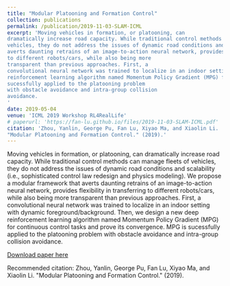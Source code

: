 ```yaml
---
title: "Modular Platooning and Formation Control"
collection: publications
permalink: /publication/2019-11-03-SLAM-ICML
excerpt: 'Moving vehicles in formation, or platooning, can
dramatically increase road capacity. While traditional control methods can manage fleets of
vehicles, they do not address the issues of dynamic road conditions and scalability (i.e., sophisticated control law redesign and physics modeling). We propose a modular framework that
averts daunting retrains of an image-to-action neural network, provides flexibility in transferring
to different robots/cars, while also being more
transparent than previous approaches. First, a
convolutional neural network was trained to localize in an indoor setting with dynamic foreground/background. Then, we design a new deep
reinforcement learning algorithm named Momentum Policy Gradient (MPG) for continuous control tasks and prove its convergence. MPG is
sucessfully applied to the platooning problem
with obstacle avoidance and intra-group collision
avoidance.
'
date: 2019-05-04
venue: 'ICML 2019 Workshop RL4RealLife'
# paperurl: 'https://fan-lu.github.io/files/2019-11-03-SLAM-ICML.pdf'
citation: 'Zhou, Yanlin, George Pu, Fan Lu, Xiyao Ma, and Xiaolin Li. 
"Modular Platooning and Formation Control." (2019).'
---
```

Moving vehicles in formation, or platooning, can
dramatically increase road capacity. While traditional control methods can manage fleets of
vehicles, they do not address the issues of dynamic road conditions and scalability (i.e., sophisticated control law redesign and physics modeling). We propose a modular framework that
averts daunting retrains of an image-to-action neural network, provides flexibility in transferring
to different robots/cars, while also being more
transparent than previous approaches. First, a
convolutional neural network was trained to localize in an indoor setting with dynamic foreground/background. Then, we design a new deep
reinforcement learning algorithm named Momentum Policy Gradient (MPG) for continuous control tasks and prove its convergence. MPG is
sucessfully applied to the platooning problem
with obstacle avoidance and intra-group collision
avoidance.


[Download paper here](https://fan-lu.github.io/files/2019-11-03-SLAM-ICML.pdf)

Recommended citation: Zhou, Yanlin, George Pu, Fan Lu, Xiyao Ma, and Xiaolin Li. 
"Modular Platooning and Formation Control." (2019).